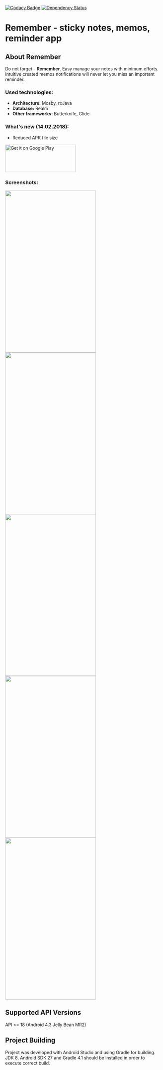 [![Codacy Badge](https://api.codacy.com/project/badge/Grade/2393717bb70d4d66877eac9582752c0b)](https://www.codacy.com/app/DFedonnikov/Remember?utm_source=github.com&amp;utm_medium=referral&amp;utm_content=DFedonnikov/Remember&amp;utm_campaign=Badge_Grade) [![Dependency Status](https://www.versioneye.com/user/projects/5a8709300fb24f5141a526d7/badge.svg?style=flat-square)](https://www.versioneye.com/user/projects/5a8709300fb24f5141a526d7)
# Remember - sticky notes, memos, reminder app

## About Remember
Do not forget - __Remember__. Easy manage your notes with minimum efforts. Intuitive created memos notifications will never let you miss an important reminder.

### Used technologies:
* __Architecture:__ Mosby, rxJava
* __Database:__ Realm
* __Other frameworks:__ Butterknife, Glide

### What's new (14.02.2018):
* Reduced APK file size

[<img alt='Get it on Google Play' src='https://play.google.com/intl/en_us/badges/images/generic/en_badge_web_generic.png' width="227" height="88"/>](http://play.google.com/store/apps/details?id=com.gnest.remember)

### Screenshots:

<img src='https://lh3.googleusercontent.com/aaQT4TMF3VsbvhqkyMCYZAPXV78U3J74XWhEMAD0_Hvb4ADe_m94KneA4hxOOmAyUdw=h900-rw' width="292" height="519"/> <img src='https://lh3.googleusercontent.com/62PQWVlehQ5zIoJPw_iCIE6kTMS1U92BjykQSY-uKhQMoUcLeLkNen--5nxEC2wwJA=h900-rw' width="292" height="519"/> <img src='https://lh3.googleusercontent.com/s5iIgHg1_kvPxxProxk2D77ZIyUMUhZ_U9a1OwzEQjhplZe6dIjliVv-0mh2751Yfw=h900-rw' width="292" height="519"/> <img src='https://lh3.googleusercontent.com/ZcPqsrfjIYFAsEw8gOtjbx2F_IwwMjUO5rybkunzDSn6liS5MhgEOU_pv54hj6gfsjw=h900-rw' width="292" height="519"/> <img src='https://lh3.googleusercontent.com/kd2vSIJTQ2Ki_ZzEm6NTDH8_gtpLckapFSWA9eROlmxICuPPwN6F9PMQdkLLQK-w1uk=h900-rw' width="292" height="519"/>

## Supported API Versions
API >= 18 (Android 4.3 Jelly Bean MR2)

## Project Building

Project was developed with Android Studio and using Gradle for building. JDK 8, Android SDK 27 and Gradle 4.1 should be installed in order to execute correct build.